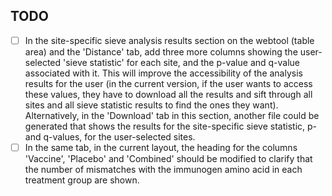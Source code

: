 ## TODO
 - [ ] In the site-specific sieve analysis results section on the webtool (table area) and the 'Distance' tab, add three more columns showing the user-selected 'sieve statistic' for each site, and the p-value and q-value associated with it. This will improve the accessibility of the analysis results for the user (in the current version, if the user wants to access these values, they have to download all the results and sift through all sites and all sieve statistic results to find the ones they want). Alternatively, in the 'Download' tab in this section, another file could be generated that shows the results for the site-specific sieve statistic, p- and q-values, for the user-selected sites.
 - [ ] In the same tab, in the current layout, the heading for the columns 'Vaccine', 'Placebo' and 'Combined' should be modified to clarify that the number of mismatches with the immunogen amino acid in each treatment group are shown.
